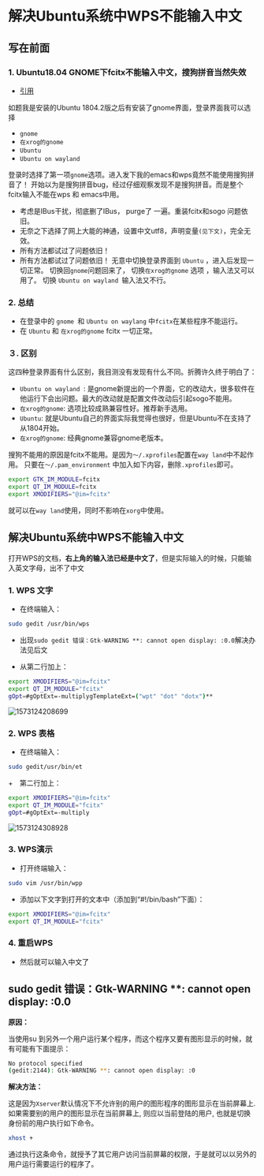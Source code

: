 # 解决Ubuntu系统中WPS不能输入中文

## 写在前面

### 1. Ubuntu18.04 GNOME下fcitx不能输入中文，搜狗拼音当然失效

- [引用](https://forum.ubuntu.org.cn/posting.php?mode=quote&f=8&p=3215852&sid=8b21402c4c059919a7c69f3683694f9f)

如题我是安装的Ubuntu 1804.2版之后有安装了gnome界面，登录界面我可以选择

+ `gnome `
+ `在xrog的gnome `
+ `Ubuntu`
+ `Ubuntu on wayland`

登录时选择了第一项`gnome`选项。进入发下我的emacs和wps竟然不能使用搜狗拼音了！
开始以为是搜狗拼音bug，经过仔细观察发现不是搜狗拼音。而是整个fcitx输入不能在wps 和 emacs中用。

+ 考虑是IBus干扰，彻底删了IBus， purge了 一遍。重装fcitx和sogo 问题依旧。
+ 无奈之下选择了网上大能的神通，设置中文utf8，声明变量`(见下文)`，完全无效。
+ 所有方法都试过了问题依旧！
+ 所有方法都试过了问题依旧！
  无意中切换登录界面到 `Ubuntu` ，进入后发现一切正常。
  切换回`gnome`问题回来了，
  切换`在xrog的gnome` 选项 ，输入法又可以用了。
  切换 `Ubuntu on wayland `输入法又不行。



### 2. 总结

+ 在登录中的 `gnome `和 `Ubuntu on waylang` 中`fcitx`在某些程序不能运行。
+ 在 `Ubuntu` 和 `在xrog的gnome` fcitx 一切正常。



### ３. 区别

这四种登录界面有什么区别，我目测没有发现有什么不同。折腾许久终于明白了：
+ `Ubuntu on wayland `: 是gnome新提出的一个界面，它的改动大，很多软件在他运行下会出问题。最大的改动就是配置文件改动后引起sogo不能用。
+ `在xrog的gnome`: 选项比较成熟兼容性好。推荐新手选用。
+ `Ubuntu`: 就是Ubuntu自己的界面实际我觉得也很好，但是Ubuntu不在支持了从1804开始。
+  `在xrog的gnome`: 经典gnome兼容gnome老版本。

搜狗不能用的原因是fcitx不能用。是因为` ～/.xprofiles `配置在`way land`中不起作用。
只要在`～/.pam_environment` 中加入如下内容，删除`.xprofiles`即可。

```bash
export GTK_IM_MODULE=fcitx
export QT_IM_MODULE=fcitx
export XMODIFIERS="@im=fcitx"
```


就可以在`way land`使用，同时不影响在`xorg`中使用。







## 解决Ubuntu系统中WPS不能输入中文

打开WPS的文档，**右上角的输入法已经是中文了**，但是实际输入的时候，只能输入英文字母，出不了中文

### 1. WPS 文字

+ 在终端输入：

```bash
sudo gedit /usr/bin/wps
```

+ 出现`sudo gedit 错误：Gtk-WARNING **: cannot open display: :0.0`解决办法见后文

+ 从第二行加上：

```bash
export XMODIFIERS="@im=fcitx"
export QT_IM_MODULE="fcitx"
gOpt=#gOptExt=-multiplygTemplateExt=("wpt" "dot" "dotx")**
```

![1573124208699](/home/lichenguang/.config/Typora/typora-user-images/1573124208699.png)



### 2. WPS 表格

+ 在终端输入：

```bash
sudo gedit/usr/bin/et
```

+　第二行加上：

```bash
export XMODIFIERS="@im=fcitx"
export QT_IM_MODULE="fcitx"
gOpt=#gOptExt=-multiply
```

![1573124308928](/home/lichenguang/.config/Typora/typora-user-images/1573124308928.png)



### 3. WPS演示
+ 打开终端输入：

```bash
sudo vim /usr/bin/wpp
```

+ 添加以下文字到打开的文本中（添加到“#!/bin/bash”下面）：

```bash
export XMODIFIERS="@im=fcitx"
export QT_IM_MODULE="fcitx"
```



### 4. 重启WPS

+ 然后就可以输入中文了



##  sudo gedit 错误：Gtk-WARNING **: cannot open display: :0.0

**原因：**

当使用su 到另外一个用户运行某个程序，而这个程序又要有图形显示的时候，就有可能有下面提示：

```bash
No protocol specified
(gedit:2144): Gtk-WARNING **: cannot open display: :0
```

**解决方法：**

这是因为`Xserver`默认情况下不允许别的用户的图形程序的图形显示在当前屏幕上. 如果需要别的用户的图形显示在当前屏幕上, 则应以当前登陆的用户, 也就是切换身份前的用户执行如下命令。

```bash
xhost +
```

通过执行这条命令，就授予了其它用户访问当前屏幕的权限，于是就可以以另外的用户运行需要运行的程序了。









